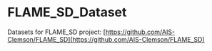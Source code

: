 # FLAME_SD_Dataset
Datasets for FLAME_SD project: [https://github.com/AIS-Clemson/FLAME_SD](https://github.com/AIS-Clemson/FLAME_SD)
